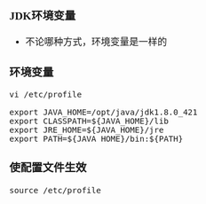<span  style="font-family: Simsun,serif; font-size: 17px; ">

### JDK环境变量

- 不论哪种方式，环境变量是一样的

### 环境变量

~~~
vi /etc/profile 
 
export JAVA_HOME=/opt/java/jdk1.8.0_421
export CLASSPATH=${JAVA_HOME}/lib
export JRE_HOME=${JAVA_HOME}/jre
export PATH=${JAVA_HOME}/bin:${PATH}  
~~~

### 使配置文件生效

~~~
source /etc/profile
~~~

</span>